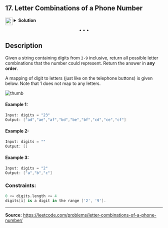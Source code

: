 ## 17. Letter Combinations of a Phone Number

<details>
<summary>
    <img src="https://git.io/JDE5D" height="24" align="left">
    <b>Solution</b>
</summary>

<br/>

```swift
// TO-DO
```
    
</details>

<p align="center">• • •</p>

## Description

Given a string containing digits from ```2-9``` inclusive, return all possible letter combinations that the number could represent. Return the answer in **any order**.

A mapping of digit to letters (just like on the telephone buttons) is given below. Note that 1 does not map to any letters.

![thumb](https://upload.wikimedia.org/wikipedia/commons/thumb/7/73/Telephone-keypad2.svg/200px-Telephone-keypad2.svg.png)

#### Example 1:
```swift
Input: digits = "23"
Output: ["ad","ae","af","bd","be","bf","cd","ce","cf"]
```

#### Example 2:
```swift
Input: digits = ""
Output: []
```

#### Example 3:
```swift
Input: digits = "2"
Output: ["a","b","c"]
```

### Constraints:
```swift
0 <= digits.length <= 4
digits[i] is a digit in the range ['2', '9'].
```

---

**Source:** https://leetcode.com/problems/letter-combinations-of-a-phone-number/

<!-- -->

